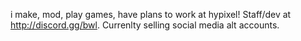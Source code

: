 i make, mod, play games, have plans to work at hypixel!
Staff/dev at http://discord.gg/bwl. 
Currenlty selling social media alt accounts.
